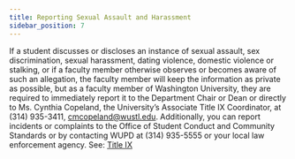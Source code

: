 ```yaml
---
title: Reporting Sexual Assault and Harassment
sidebar_position: 7
---
```


If a student discusses or discloses an instance of sexual assault, sex discrimination, sexual harassment, dating violence, domestic violence or stalking, or if a faculty member otherwise observes or becomes aware of such an allegation, the faculty member will keep the information as private as possible, but as a faculty member of Washington University, they are required to immediately report it to the Department Chair or Dean or directly to Ms. Cynthia Copeland, the University’s Associate Title IX Coordinator, at (314) 935-3411, cmcopeland@wustl.edu.  Additionally, you can report incidents or complaints to the Office of Student Conduct and Community Standards or by contacting WUPD at (314) 935-5555 or your local law enforcement agency. See: [Title IX](https://titleix.wustl.edu/)